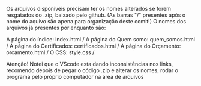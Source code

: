Os arquivos disponiveis precisam ter os nomes alterados se forem resgatados do .zip, baixado pelo github.
(As barras "/" presentes após o nome do aquivo são apena para organização deste comit!)
O nomes dos arquivos já presentes por enquanto são:

A página do índice: index.html /
A página do Quem somo: quem_somos.html /
A página do Certificados: certificados.html /
A página do Orçamento: orcamento.html /
O CSS: style.css /

Atenção!
Notei que o VScode esta dando inconsistências nos links, recomendo depois de pegar o código .zip e alterar os nomes, rodar o programa pelo próprio computador na área de arquivos
